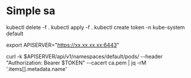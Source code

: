 # Simple sa

kubectl delete -f .
kubectl apply -f .
kubectl create token -n kube-system default





export APISERVER="https://xx.xx.xx.xx:6443"


curl -k $APISERVER/api/v1/namespaces/default/pods/ --header "Authorization: Bearer $TOKEN" --cacert ca.pem | jq -rM '.items[].metadata.name'
